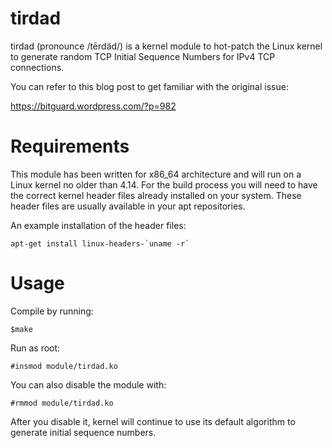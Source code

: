 # tirdad
tirdad (pronounce /tērdäd/) is a kernel module to hot-patch the Linux kernel to generate random TCP Initial Sequence Numbers for IPv4 TCP connections.

You can refer to this blog post to get familiar with the original issue:

https://bitguard.wordpress.com/?p=982

# Requirements
This module has been written for x86_64 architecture and will run on a Linux kernel no older than 4.14. For the build process you will need to have the correct kernel header files already installed on your system. These header files are usually available in your apt repositories. 

An example installation of the header files:
```
apt-get install linux-headers-`uname -r`
```
# Usage
 Compile by running:

`$make`

 Run as root:

`#insmod module/tirdad.ko`

 You can also disable the module with:
 
`#rmmod module/tirdad.ko`

 After you disable it, kernel will continue to use its default algorithm to generate initial sequence numbers.
